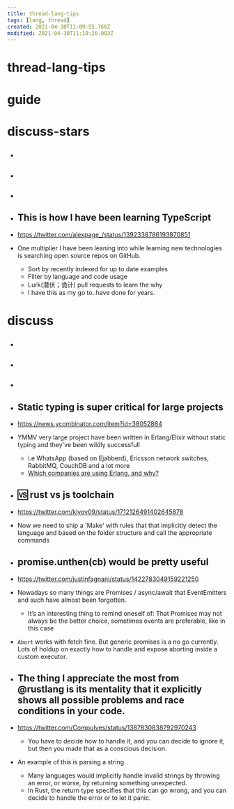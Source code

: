 ```yaml
---
title: thread-lang-tips
tags: [lang, thread]
created: 2021-04-30T11:09:55.766Z
modified: 2021-04-30T11:10:26.083Z
---
```


# thread-lang-tips

# guide

# discuss-stars
- ## 

- ## 

- ## 

- ## This is how I have been learning TypeScript 
- https://twitter.com/alexpage_/status/1392338786193870851
- One multiplier I have been leaning into while learning new technologies is searching open source repos on GitHub.
  - Sort by recently indexed for up to date examples
  - Filter by language and code usage
  - Lurk(潜伏；诡计) pull requests to learn the why
  - I have this as my go to..have done for years.

# discuss
- ## 

- ## 

- ## 

- ## Static typing is super critical for large projects
- https://news.ycombinator.com/item?id=38052864
- YMMV very large project have been written in Erlang/Elixir without static typing and they've been wildly successfull
  - i.e WhatsApp (based on Ejabberd), Ericsson network switches, RabbitMQ, CouchDB and a lot more
  - [Which companies are using Erlang, and why?](https://www.erlang-solutions.com/blog/which-companies-are-using-erlang-and-why-mytopdogstatus/)

- ## 🆚️ rust vs js toolchain
- https://twitter.com/kiyov09/status/1712126491402645878
- Now we need to ship a 'Make' with rules that that implicitly detect the language and based on the folder structure and call the appropriate commands

- ## promise.unthen(cb) would be pretty useful
- https://twitter.com/justinfagnani/status/1422783049159221250
- Nowadays so many things are  Promises / async/await that EventEmitters and such have almost been forgotten.
  - It’s an interesting thing to remind oneself of: That Promises may not always be the better choice, sometimes events are preferable, like in this case 
- `Abort` works with fetch fine. But generic promises is a no go currently. Lots of holdup on exactly how to handle and expose aborting inside a custom executor.

- ## The thing I appreciate the most from @rustlang is its mentality that it explicitly shows all possible problems and race conditions in your code. 
- https://twitter.com/CompuIves/status/1387830838792970243
  - You have to decide how to handle it, and you can decide to ignore it, but then you made that as a conscious decision.
- An example of this is parsing a string. 
  - Many languages would implicitly handle invalid strings by throwing an error, or worse, by returning something unexpected.
  - In Rust, the return type specifies that this can go wrong, and you can decide to handle the error or to let it panic.
